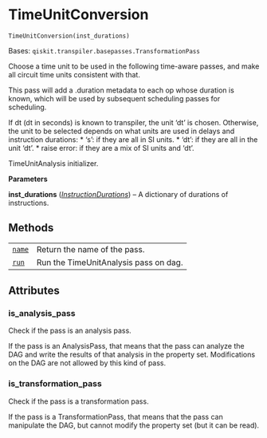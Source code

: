 # TimeUnitConversion

<span id="undefined" />

`TimeUnitConversion(inst_durations)`

Bases: `qiskit.transpiler.basepasses.TransformationPass`

Choose a time unit to be used in the following time-aware passes, and make all circuit time units consistent with that.

This pass will add a .duration metadata to each op whose duration is known, which will be used by subsequent scheduling passes for scheduling.

If dt (dt in seconds) is known to transpiler, the unit ‘dt’ is chosen. Otherwise, the unit to be selected depends on what units are used in delays and instruction durations: \* ‘s’: if they are all in SI units. \* ‘dt’: if they are all in the unit ‘dt’. \* raise error: if they are a mix of SI units and ‘dt’.

TimeUnitAnalysis initializer.

**Parameters**

**inst\_durations** ([*InstructionDurations*](qiskit.transpiler.InstructionDurations#qiskit.transpiler.InstructionDurations "qiskit.transpiler.InstructionDurations")) – A dictionary of durations of instructions.

## Methods

|                                                                                                                                                                |                                       |
| -------------------------------------------------------------------------------------------------------------------------------------------------------------- | ------------------------------------- |
| [`name`](qiskit.transpiler.passes.TimeUnitConversion.name#qiskit.transpiler.passes.TimeUnitConversion.name "qiskit.transpiler.passes.TimeUnitConversion.name") | Return the name of the pass.          |
| [`run`](qiskit.transpiler.passes.TimeUnitConversion.run#qiskit.transpiler.passes.TimeUnitConversion.run "qiskit.transpiler.passes.TimeUnitConversion.run")     | Run the TimeUnitAnalysis pass on dag. |

## Attributes

<span id="undefined" />

### is\_analysis\_pass

Check if the pass is an analysis pass.

If the pass is an AnalysisPass, that means that the pass can analyze the DAG and write the results of that analysis in the property set. Modifications on the DAG are not allowed by this kind of pass.

<span id="undefined" />

### is\_transformation\_pass

Check if the pass is a transformation pass.

If the pass is a TransformationPass, that means that the pass can manipulate the DAG, but cannot modify the property set (but it can be read).
